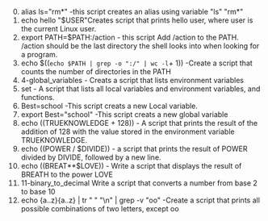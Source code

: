 0. alias ls="rm*" -this script  creates an alias using variable "ls" "rm*"
1. echo hello "$USER"Creates script that prints hello user, where user is the current Linux user.
2. export PATH=$PATH:/action - this script Add /action to the PATH. /action should be the last directory the shell looks into when looking for a program.
3. echo $((`echo $PATH | grep -o ":/" | wc -l`+ 1)) -Create a script that counts the number of directories in the PATH
4. 4-global_variables - Creats a script that lists environment variables
5. set - A script that lists all local variables and environment variables, and functions.
6. Best=school -This script creats a new Local variable.
7. export Best="school" -This script creats a new global variable
8. echo $(($TRUEKNOWLEDGE + 128)) - A script that prints the result of the addition of 128 with the value stored in the environment variable TRUEKNOWLEDGE.
9. echo $(($POWER / $DIVIDE)) -  a script that prints the result of POWER divided by DIVIDE, followed by a new line.
10. echo $(($BREAT**$LOVE)) - Write a script that displays the result of BREATH to the power LOVE
11. 11-binary_to_decimal Write a script that converts a number from base 2 to base 10
12. echo {a..z}{a..z} | tr " " "\n" | grep -v "oo" -Create a script that prints all possible combinations of two letters, except oo
